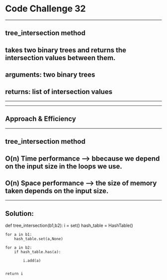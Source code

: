 # Code Challenge 32

---

## tree_intersection method
        
## takes two binary trees and returns the intersection values between them.
## arguments: two binary trees
## returns: list of intersection values

---



---

## Approach & Efficiency

---

## tree_intersection method
## O(n) Time performance --> bbecause we depend on the input size in the loops we use. 
## O(n) Space performance --> the size of memory taken depends on the input size.

---

## Solution:

def tree_intersection(b1,b2):
    i = set()
    hash_table = HashTable()
       
    for a in b1:
        hash_table.set(a,None)
               
    for a in b2:
        if hash_table.has(a):
            
            i.add(a)
            
    
    return i  
       